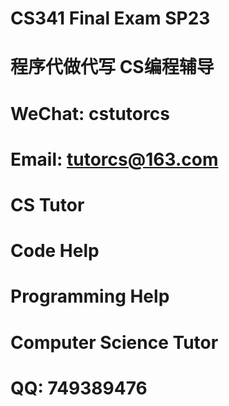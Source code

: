 # CS341 Final Exam SP23

# 程序代做代写 CS编程辅导

# WeChat: cstutorcs

# Email: tutorcs@163.com

# CS Tutor

# Code Help

# Programming Help

# Computer Science Tutor

# QQ: 749389476
